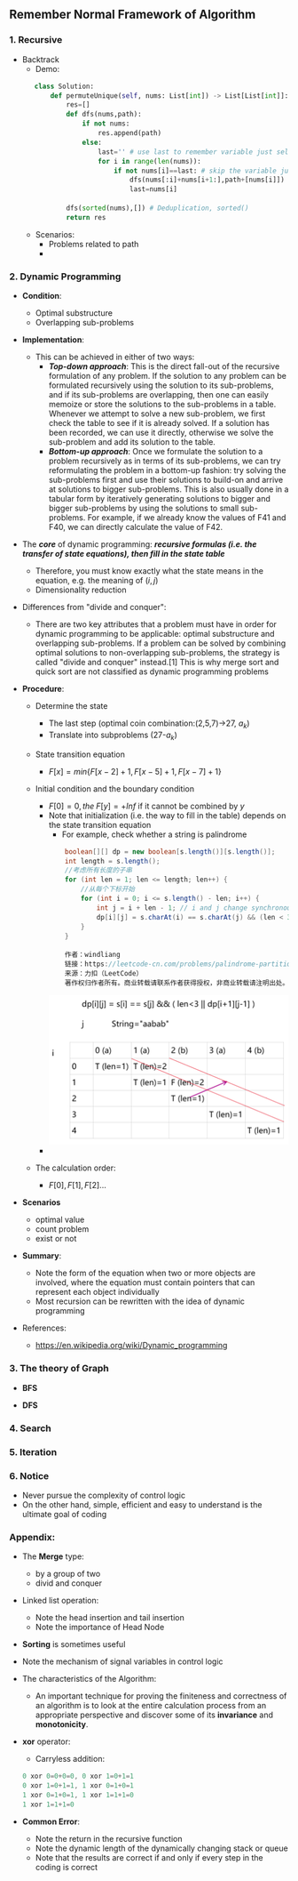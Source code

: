 ## Remember Normal Framework of Algorithm

### 1. Recursive
* Backtrack
    * Demo:
     ```python
        class Solution:
            def permuteUnique(self, nums: List[int]) -> List[List[int]]:
                res=[]
                def dfs(nums,path):
                    if not nums:
                        res.append(path)
                    else:
                        last='' # use last to remember variable just selected
                        for i in range(len(nums)):
                            if not nums[i]==last: # skip the variable just selected
                                dfs(nums[:i]+nums[i+1:],path+[nums[i]])
                                last=nums[i]

                dfs(sorted(nums),[]) # Deduplication, sorted()
                return res
     ```
    * Scenarios:
        * Problems related to path
        * 

### 2. Dynamic Programming
* __Condition__:
    * Optimal substructure
    * Overlapping sub-problems
* __Implementation__:
    * This can be achieved in either of two ways:
        * __*Top-down approach*__: This is the direct fall-out of the recursive formulation of any problem. If the solution to any problem can be formulated recursively using the solution to its sub-problems, and if its sub-problems are overlapping, then one can easily memoize or store the solutions to the sub-problems in a table. Whenever we attempt to solve a new sub-problem, we first check the table to see if it is already solved. If a solution has been recorded, we can use it directly, otherwise we solve the sub-problem and add its solution to the table.
        * __*Bottom-up approach*__: Once we formulate the solution to a problem recursively as in terms of its sub-problems, we can try reformulating the problem in a bottom-up fashion: try solving the sub-problems first and use their solutions to build-on and arrive at solutions to bigger sub-problems. This is also usually done in a tabular form by iteratively generating solutions to bigger and bigger sub-problems by using the solutions to small sub-problems. For example, if we already know the values of F41 and F40, we can directly calculate the value of F42.
    
* The __*core*__ of dynamic programming: __*recursive formulas (i.e. the transfer of state equations), then fill in the state table*__
    * Therefore, you must know exactly what the state means in the equation, e.g. the meaning of $(i,j)$
    * Dimensionality reduction
* Differences from "divide and conquer":
    * There are two key attributes that a problem must have in order for dynamic programming to be applicable: optimal substructure and overlapping sub-problems. If a problem can be solved by combining optimal solutions to non-overlapping sub-problems, the strategy is called "divide and conquer" instead.[1] This is why merge sort and quick sort are not classified as dynamic programming problems
* __Procedure__:
    * Determine the state
        * The last step (optimal coin combination:(2,5,7)->27, $a_k$)
        * Translate into subproblems (27-$a_k$)
    * State transition equation
        * $F[x]=min\{F[x-2]+1,F[x-5]+1,F[x-7]+1\}$
    * Initial condition and the boundary condition
        * $F[0]=0, the\;F[y]=+Inf$ if it cannot be combined by $y$
        * Note that initialization (i.e. the way to fill in the table) depends on the state transition equation
            * For example, check whether a string is palindrome
            ```java
                boolean[][] dp = new boolean[s.length()][s.length()];
                int length = s.length();
                //考虑所有长度的子串
                for (int len = 1; len <= length; len++) {
                    //从每个下标开始
                    for (int i = 0; i <= s.length() - len; i++) {
                        int j = i + len - 1; // i and j change synchronously
                        dp[i][j] = s.charAt(i) == s.charAt(j) && (len < 3 || dp[i + 1][j - 1]);
                    }
                }

                作者：windliang
                链接：https://leetcode-cn.com/problems/palindrome-partitioning/solution/xiang-xi-tong-su-de-si-lu-fen-xi-duo-jie-fa-by-3-7/
                来源：力扣（LeetCode）
                著作权归作者所有。商业转载请联系作者获得授权，非商业转载请注明出处。
            ```
            <img src='./resources/fill.png'>
        * 

    * The calculation order:
        * $F[0], F[1], F[2]...$
* __Scenarios__
    * optimal value
    * count problem
    * exist or not
    
* __Summary__:
    * Note the form of the equation when two or more objects are involved, where the equation must contain pointers that can represent each object individually
    * Most recursion can be rewritten with the idea of dynamic programming
* References:
    * https://en.wikipedia.org/wiki/Dynamic_programming


### 3. The theory of Graph

* __BFS__

* __DFS__
    


### 4. Search

### 5. Iteration


### 6. Notice
* Never pursue the complexity of control logic
* On the other hand, simple, efficient and easy to understand is the ultimate goal of coding


### Appendix:
* The **Merge** type:
    * by a group of two
    * divid and conquer

* Linked list operation:
    * Note the head insertion and tail insertion
    * Note the importance of Head Node


* __Sorting__ is sometimes useful

* Note the mechanism of signal variables in control logic

* The characteristics of the Algorithm:
    * An important technique for proving the finiteness and correctness of an algorithm is to look at the entire calculation process from an appropriate perspective and discover some of its __**invariance**__ and __**monotonicity**__.
* __xor__ operator:
    * Carryless addition: 
    ```c
    0 xor 0=0+0=0, 0 xor 1=0+1=1
    0 xor 1=0+1=1, 1 xor 0=1+0=1
    1 xor 0=1+0=1, 1 xor 1=1+1=0
    1 xor 1=1+1=0
    ```

* __Common Error__:
    * Note the return in the recursive function
    * Note the dynamic length of the dynamically changing stack or queue
    * Note that the results are correct if and only if every step in the coding is correct
    
    
    
